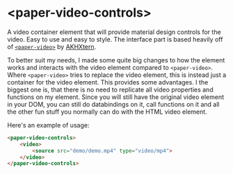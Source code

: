 # \<paper-video-controls\>

A video container element that will provide material design controls for the video. Easy to use and easy to style. 
The interface part is based heavily off of [`<paper-video>`](https://github.com/AKHXtern/paper-video) by [AKHXtern](https://github.com/AKHXtern/paper-video).

To better suit my needs, I made some quite big changes to how the element works and interacts with the video element compared to `<paper-video>`.
Where `<paper-video>` tries to replace the video element, this is instead just a container for the video element.
This provides some advantages. I the biggest one is, that there is no need to replicate all video properties and functions on my element.
Since you will still have the original video element in your DOM, you can still do databindings on it, call functions on it and all the other fun stuff you normally can do with the HTML video element.

Here's an example of usage:

<!---
```
<custom-element-demo>
  <template>
    <script src="../webcomponentsjs/webcomponents-lite.js"></script>
    <link rel="import" href="paper-video-controls.html">
    <next-code-block></next-code-block>
    <h4>Note that seeking does not work properly in the iframe here on webcomponents.org</h4>
    <h4>I assure you, seeking works quite well.</h4>
  </template>
</custom-element-demo>
```
-->
```html
<paper-video-controls>
    <video>
        <source src="demo/demo.mp4" type="video/mp4">
    </video>
</paper-video-controls>
```
